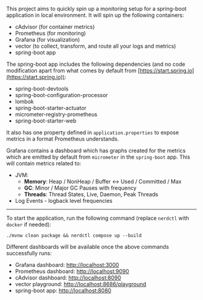 This project aims to quickly spin up a monitoring setup for a spring-boot application in local environment. It will spin up the following containers:
- cAdvisor (for container metrics)
- Prometheus (for monitoring)
- Grafana (for visualization)
- vector (to collect, transform, and route all your logs and metrics)
- spring-boot app

The spring-boot app includes the following dependencies (and no code modification apart from what comes by default from [https://start.spring.io](https://start.spring.io)):
- spring-boot-devtools
- spring-boot-configuration-processor
- lombok
- spring-boot-starter-actuator
- micrometer-registry-prometheus
- spring-boot-starter-web

It also has one property defined in `application.properties` to expose metrics in a format Prometheus understands.

Grafana contains a dashboard which has graphs created for the metrics which are emitted by default from `micrometer` in the `spring-boot` app.
This will contain metrics related to:
- JVM:
    - **Memory**: Heap / NonHeap / Buffer <-> Used / Committed / Max
    - **GC**: Minor / Major GC Pauses with frequency
    - **Threads**: Thread States, Live, Daemon, Peak Threads
- Log Events - logback level frequencies

---

To start the application, run the following command (replace `nerdctl` with `docker` if needed):

```
./mvnw clean package && nerdctl compose up --build
```

Different dashboards will be available once the above commands successfully runs:
- Grafana dashboard: [http://localhost:3000](http://localhost:3000)
- Prometheus dashboard: [http://localhost:9090](http://localhost:9090)
- cAdvisor dashboard: [http://localhost:8090](http://localhost:8090)
- vector playground: [http://localhost:8686/playground](http://localhost:8686/playground)
- spring-boot app: [http://localhost:8080](http://localhost:8080)